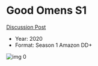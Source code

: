 # Good Omens S1

[Discussion Post](https://www.avsforum.com/threads/bass-eq-for-filtered-movies.2995212/post-59853572)

* Year: 2020
* Format: Season 1 Amazon DD+

![img 0](https://i.imgur.com/eipHeWh.jpg)

